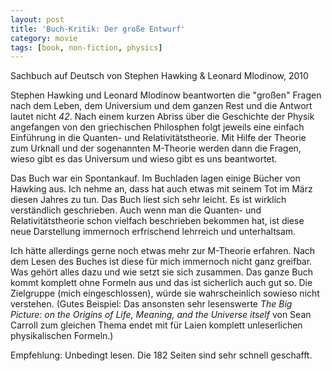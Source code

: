 ```yaml
---
layout: post
title: 'Buch-Kritik: Der große Entwurf'
category: movie
tags: [book, non-fiction, physics]
---
```


Sachbuch auf Deutsch von Stephen Hawking & Leonard Mlodinow, 2010

Stephen Hawking und Leonard Mlodinow beantworten die "großen" Fragen nach dem Leben, dem Universium und dem ganzen Rest und die Antwort lautet nicht _42_. Nach einem kurzen Abriss über die Geschichte der Physik angefangen von den griechischen Philosphen folgt jeweils eine einfach Einführung in die Quanten- und Relativitätstheorie. Mit Hilfe der Theorie zum Urknall und der sogenannten M-Theorie werden dann die Fragen, wieso gibt es das Universum und wieso gibt es uns beantwortet.

Das Buch war ein Spontankauf. Im Buchladen lagen einige Bücher von Hawking aus. Ich nehme an, dass hat auch etwas mit seinem Tot im März diesen Jahres zu tun. Das Buch liest sich sehr leicht. Es ist wirklich verständlich geschrieben. Auch wenn man die Quanten- und Relativitätstheorie schon vielfach beschrieben bekommen hat, ist diese neue Darstellung immernoch erfrischend lehrreich und unterhaltsam.

Ich hätte allerdings gerne noch etwas mehr zur M-Theorie erfahren. Nach dem Lesen des Buches ist diese für mich immernoch nicht ganz greifbar. Was gehört alles dazu und wie setzt sie sich zusammen. Das ganze Buch kommt komplett ohne Formeln aus und das ist sicherlich auch gut so. Die Zielgruppe (mich eingeschlossen), würde sie wahrscheinlich sowieso nicht verstehen. (Gutes Beispiel: Das ansonsten sehr lesenswerte _The Big Picture: on the Origins of Life, Meaning, and the Universe itself_ von Sean Carroll zum gleichen Thema endet mit für Laien komplett unleserlichen physikalischen Formeln.)

Empfehlung: Unbedingt lesen. Die 182 Seiten sind sehr schnell geschafft.
